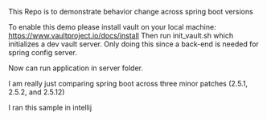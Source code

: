 This Repo is to demonstrate behavior change across spring boot versions

To enable this demo please install vault on your local machine: https://www.vaultproject.io/docs/install
Then run init_vault.sh which initializes a dev vault server.
Only doing this since a back-end is needed for spring config server.

Now can run application in server folder.

I am really just comparing spring boot across three minor patches (2.5.1, 2.5.2, and 2.5.12)

I ran this sample in intellij
